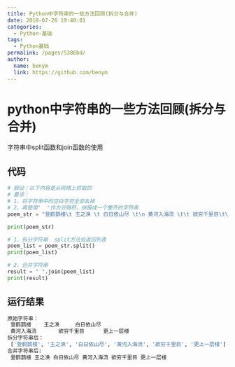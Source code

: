 ```yaml
---
title: Python中字符串的一些方法回顾(拆分与合并)
date: 2018-07-26 19:40:01
categories: 
  - Python-基础
tags: 
  - Python基础
permalink: /pages/5386bd/
author: 
  name: benym
  link: https://github.com/benym
---
```


# python中字符串的一些方法回顾(拆分与合并)

字符串中split函数和join函数的使用

## 代码

```python
# 假设：以下内容是从网络上抓取的
# 要求：
# 1、将字符串中的空白字符全部去掉
# 2、再使用"  "作为分隔符，拼接成一个整齐的字符串
poem_str = "登鹤鹊楼\t 王之涣 \t 白日依山尽 \t\n 黄河入海流 \t\t 欲穷千里目\t\t更上一层楼"

print(poem_str)

# 1、拆分字符串  split方法会返回列表
poem_list = poem_str.split()
print(poem_list)

# 2、合并字符串
result = " ".join(poem_list)
print(result)
```

## 运行结果

```bash
原始字符串：
 登鹤鹊楼	 王之涣 	 白日依山尽 	
 黄河入海流 		 欲穷千里目		更上一层楼
拆分字符串后：
 ['登鹤鹊楼', '王之涣', '白日依山尽', '黄河入海流', '欲穷千里目', '更上一层楼']
合并字符串后: 
 登鹤鹊楼 王之涣 白日依山尽 黄河入海流 欲穷千里目 更上一层楼
```

